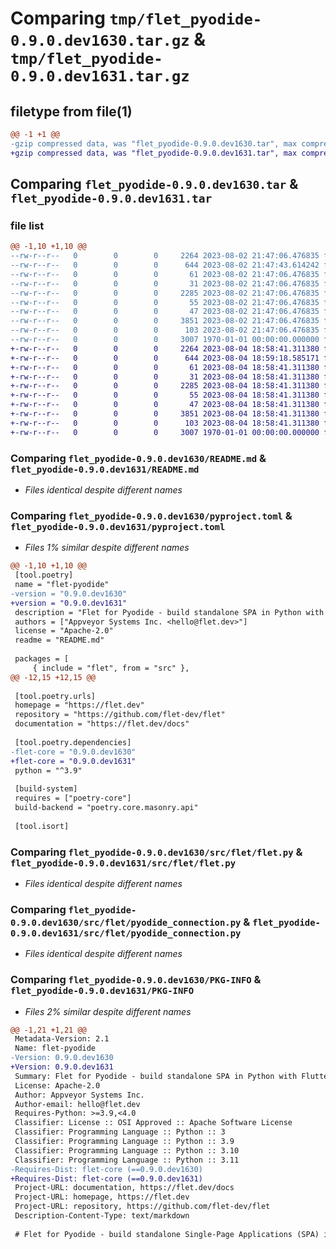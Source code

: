 # Comparing `tmp/flet_pyodide-0.9.0.dev1630.tar.gz` & `tmp/flet_pyodide-0.9.0.dev1631.tar.gz`

## filetype from file(1)

```diff
@@ -1 +1 @@
-gzip compressed data, was "flet_pyodide-0.9.0.dev1630.tar", max compression
+gzip compressed data, was "flet_pyodide-0.9.0.dev1631.tar", max compression
```

## Comparing `flet_pyodide-0.9.0.dev1630.tar` & `flet_pyodide-0.9.0.dev1631.tar`

### file list

```diff
@@ -1,10 +1,10 @@
--rw-r--r--   0        0        0     2264 2023-08-02 21:47:06.476835 flet_pyodide-0.9.0.dev1630/README.md
--rw-r--r--   0        0        0      644 2023-08-02 21:47:43.614242 flet_pyodide-0.9.0.dev1630/pyproject.toml
--rw-r--r--   0        0        0       61 2023-08-02 21:47:06.476835 flet_pyodide-0.9.0.dev1630/src/flet/__init__.py
--rw-r--r--   0        0        0       31 2023-08-02 21:47:06.476835 flet_pyodide-0.9.0.dev1630/src/flet/canvas/__init__.py
--rw-r--r--   0        0        0     2285 2023-08-02 21:47:06.476835 flet_pyodide-0.9.0.dev1630/src/flet/flet.py
--rw-r--r--   0        0        0       55 2023-08-02 21:47:06.476835 flet_pyodide-0.9.0.dev1630/src/flet/matplotlib_chart.py
--rw-r--r--   0        0        0       47 2023-08-02 21:47:06.476835 flet_pyodide-0.9.0.dev1630/src/flet/plotly_chart.py
--rw-r--r--   0        0        0     3851 2023-08-02 21:47:06.476835 flet_pyodide-0.9.0.dev1630/src/flet/pyodide_connection.py
--rw-r--r--   0        0        0      103 2023-08-02 21:47:06.476835 flet_pyodide-0.9.0.dev1630/src/flet/version.py
--rw-r--r--   0        0        0     3007 1970-01-01 00:00:00.000000 flet_pyodide-0.9.0.dev1630/PKG-INFO
+-rw-r--r--   0        0        0     2264 2023-08-04 18:58:41.311380 flet_pyodide-0.9.0.dev1631/README.md
+-rw-r--r--   0        0        0      644 2023-08-04 18:59:18.585171 flet_pyodide-0.9.0.dev1631/pyproject.toml
+-rw-r--r--   0        0        0       61 2023-08-04 18:58:41.311380 flet_pyodide-0.9.0.dev1631/src/flet/__init__.py
+-rw-r--r--   0        0        0       31 2023-08-04 18:58:41.311380 flet_pyodide-0.9.0.dev1631/src/flet/canvas/__init__.py
+-rw-r--r--   0        0        0     2285 2023-08-04 18:58:41.311380 flet_pyodide-0.9.0.dev1631/src/flet/flet.py
+-rw-r--r--   0        0        0       55 2023-08-04 18:58:41.311380 flet_pyodide-0.9.0.dev1631/src/flet/matplotlib_chart.py
+-rw-r--r--   0        0        0       47 2023-08-04 18:58:41.311380 flet_pyodide-0.9.0.dev1631/src/flet/plotly_chart.py
+-rw-r--r--   0        0        0     3851 2023-08-04 18:58:41.311380 flet_pyodide-0.9.0.dev1631/src/flet/pyodide_connection.py
+-rw-r--r--   0        0        0      103 2023-08-04 18:58:41.311380 flet_pyodide-0.9.0.dev1631/src/flet/version.py
+-rw-r--r--   0        0        0     3007 1970-01-01 00:00:00.000000 flet_pyodide-0.9.0.dev1631/PKG-INFO
```

### Comparing `flet_pyodide-0.9.0.dev1630/README.md` & `flet_pyodide-0.9.0.dev1631/README.md`

 * *Files identical despite different names*

### Comparing `flet_pyodide-0.9.0.dev1630/pyproject.toml` & `flet_pyodide-0.9.0.dev1631/pyproject.toml`

 * *Files 1% similar despite different names*

```diff
@@ -1,10 +1,10 @@
 [tool.poetry]
 name = "flet-pyodide"
-version = "0.9.0.dev1630"
+version = "0.9.0.dev1631"
 description = "Flet for Pyodide - build standalone SPA in Python with Flutter UI."
 authors = ["Appveyor Systems Inc. <hello@flet.dev>"]
 license = "Apache-2.0"
 readme = "README.md"
 
 packages = [
     { include = "flet", from = "src" },
@@ -12,15 +12,15 @@
 
 [tool.poetry.urls]
 homepage = "https://flet.dev"
 repository = "https://github.com/flet-dev/flet"
 documentation = "https://flet.dev/docs"
 
 [tool.poetry.dependencies]
-flet-core = "0.9.0.dev1630"
+flet-core = "0.9.0.dev1631"
 python = "^3.9"
 
 [build-system]
 requires = ["poetry-core"]
 build-backend = "poetry.core.masonry.api"
 
 [tool.isort]
```

### Comparing `flet_pyodide-0.9.0.dev1630/src/flet/flet.py` & `flet_pyodide-0.9.0.dev1631/src/flet/flet.py`

 * *Files identical despite different names*

### Comparing `flet_pyodide-0.9.0.dev1630/src/flet/pyodide_connection.py` & `flet_pyodide-0.9.0.dev1631/src/flet/pyodide_connection.py`

 * *Files identical despite different names*

### Comparing `flet_pyodide-0.9.0.dev1630/PKG-INFO` & `flet_pyodide-0.9.0.dev1631/PKG-INFO`

 * *Files 2% similar despite different names*

```diff
@@ -1,21 +1,21 @@
 Metadata-Version: 2.1
 Name: flet-pyodide
-Version: 0.9.0.dev1630
+Version: 0.9.0.dev1631
 Summary: Flet for Pyodide - build standalone SPA in Python with Flutter UI.
 License: Apache-2.0
 Author: Appveyor Systems Inc.
 Author-email: hello@flet.dev
 Requires-Python: >=3.9,<4.0
 Classifier: License :: OSI Approved :: Apache Software License
 Classifier: Programming Language :: Python :: 3
 Classifier: Programming Language :: Python :: 3.9
 Classifier: Programming Language :: Python :: 3.10
 Classifier: Programming Language :: Python :: 3.11
-Requires-Dist: flet-core (==0.9.0.dev1630)
+Requires-Dist: flet-core (==0.9.0.dev1631)
 Project-URL: documentation, https://flet.dev/docs
 Project-URL: homepage, https://flet.dev
 Project-URL: repository, https://github.com/flet-dev/flet
 Description-Content-Type: text/markdown
 
 # Flet for Pyodide - build standalone Single-Page Applications (SPA) in Python with Flutter UI
```

